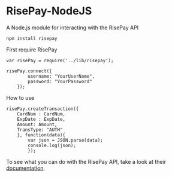 RisePay-NodeJS
==============

A Node.js module for interacting with the RisePay API

`npm install risepay`

First require RisePay

	
	var risePay = require('../lib/risepay');

	risePay.connect({
			username: "YourUserName",
			password: "YourPassword" 
		});

How to use
	
	risePay.createTransaction({
		CardNum : CardNum,
		ExpDate : ExpDate,
		Amount: Amount,
		TransType: "AUTH"
		}, function(data){
			var json = JSON.parse(data);
			console.log(json);
			});	

To see what you can do with the RisePay API, take a look at their [documentation](https://gateway1.risepay.com/vt/nethelp/default.htm?turl=Documents%2Fsoapimplementation.htm).


